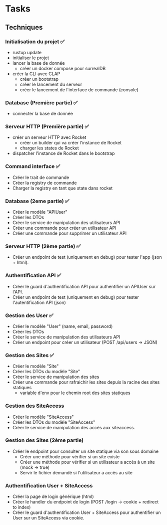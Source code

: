 # Tasks

## Techniques

### Initialisation du projet ✅
- rustup update
- initialiser le projet
- lancer la base de donnée
    - créer un docker compose pour surrealDB
- créer la CLI avec CLAP
    - créer un bootstrap
    - créer le lancement du serveur
    - créer le lancement de l'interface de commande (console)

### Database (Première partie) ✅
- connecter la base de donnée

### Serveur HTTP (Première partie) ✅
- créer un serveur HTTP avec Rocket
    - créer un builder qui va créer l'instance de Rocket
    - charger les states de Rocket
- dispatcher l'instance de Rocket dans le bootstrap

### Command interface ✅
- Créer le trait de commande
- Créer la registry de commande
- Charger la registry en tant que state dans rocket

### Database (2eme partie) ✅
- Créer le modèle "APIUser"
- Créer les DTOs
- Créer le service de manipulation des utilisateurs API
- Créer une commande pour créer un utilisateur API
- Créer une commande pour supprimer un utilisateur API

### Serveur HTTP (2ème partie)  ✅
- Créer un endpoint de test (uniquement en debug) pour tester l'app (json + html).

### Authentification API ✅
- Créer le guard d'authentification API pour authentifier un APIUser sur l'API.
- Créer un endpoint de test (uniquement en debug) pour tester l'autentification API (json)

### Gestion des User ✅
- Créer le modèle "User" (name, email, password)
- Créer les DTOs
- Créer le service de manipulation des utilisateurs API
- Créer un endpoint pour créer un utilisateur (POST /api/users -> JSON)

### Gestion des Sites ✅
- Créer le modèle "Site"
- Créer les DTOs du modèle "Site"
- Créer le service de manipulation des sites
- Créer une commande pour rafraichir les sites depuis la racine des sites statiques
    - variable d'env pour le chemin root des sites statiques

### Gestion des SiteAccess
- Créer le modèle "SiteAccess"
- Créer les DTOs du modèle "SiteAccess"
- Créer le service de manipulation des accès aux siteaccess.

### Gestion des Sites (2ème partie)
- Créer le endpoint pour consulter un site statique via son sous domaine
    - Créer une méthode pour vérifier si un site existe
    - Créer une méthode pour vérifier si un utilisateur a accès à un site (mock -> true)
    - Servir le fichier demandé si l'utilisateur a accès au site

### Authentification User + SiteAccess
- Créer la page de login générique (html)
- Créer le handler du endpoint de login (POST /login -> cookie + redirect to index)
- Créer le guard d'authentification User + SiteAccess pour authentifier un User sur un SiteAccess via cookie.